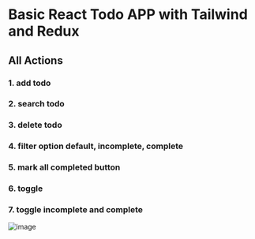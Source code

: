 # Basic React Todo APP with Tailwind and Redux 

## All Actions
### 1. add todo 
### 2. search todo
### 3. delete todo
### 4. filter option default, incomplete, complete
### 5. mark all completed button
### 6. toggle 
### 7. toggle incomplete and complete

![image](https://github.com/DipankarDDUT/ReactToDo/assets/26158187/2e0e3921-2780-477d-bfcd-842f486e7cf8)



